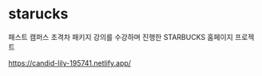 # starucks
패스트 캠퍼스 초격차 패키지 강의를 수강하며 진행한 STARBUCKS 홈페이지 프로젝트

https://candid-lily-195741.netlify.app/
